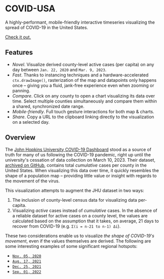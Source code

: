# COVID-USA

A highly-performant, mobile-friendly interactive timeseries visualizing the spread of COVID-19 in the United States.

[Check it out.]([https://covid-usa.app](https://covid-usa-6a51a4d99f96.herokuapp.com/))

## Features

- _Novel_. Visualize derived county-level active cases (per capita) on any day between `Jan. 22, 2020` and `Mar. 9, 2023`.
- _Fast_. Thanks to instancing techniques and a hardware-accelerated `ctx.drawImage()`, rasterization of the map and datapoints only happens once – giving you a fluid, jank-free experience even when zooming or panning.
- _Compare_. Click on any county to open a chart visualizing its data over time. Select multiple counties simultaneously and compare them within a shared, synchronized date range.
- _Mobile-friendly_. Full touch gesture interactions for both map & charts.
- _Share_. Copy a URL to the clipboard linking directly to the visualization on a selected day.

## Overview

The [John Hopkins University COVID-19 Dashboard](https://coronavirus.jhu.edu/map.html) stood as a source of truth for many of us following the COVID-19 pandemic, right up until the university's cessation of data collection on March 10, 2023. Their dataset, [archived on GitHub](https://github.com/CSSEGISandData/COVID-19), contains total _cumulative_ cases per county in the United States. When visualizing this data over time, it quickly resembles the shape of a population map – providing little value or insight with regards to the movement of the virus.

This visualization attempts to augment the JHU dataset in two ways:

1. The inclusion of county-level census data for visualizing data per-capita.
2. Visualizing _active_ cases instead of _cumulative_ cases. In the absence of a reliable dataset for active cases on a county level, the values are calculated based on the assumption that it takes, on average, 21 days to recover from COVID-19 (e.g. `Σ(i = n-21 to n-1) Δi`).

These two considerations enable us to visualize _the shape of COVID-19's movement_, even if the values themselves are derived. The following are some interesting examples of some significant regional hotspots:

- [`Nov. 05, 2020`](https://covid-usa.app#11052020)
- [`Aug. 17, 2021`](https://covid-usa.app/#08172021)
- [`Dec. 25, 2021`](https://covid-usa.app/#12252021)
- [`Sep. 01, 2022`](https://covid-usa.app#09012022)
